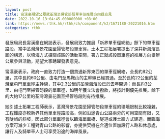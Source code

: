 ```yaml
---
layout: post
title: 甯漢豪期望公眾就荃灣至掃管笏段單車徑推展方向提意見
date: 2022-10-16 13:04:45.000000000 +08:00
link: https://news.rthk.hk/rthk/ch/component/k2/1671180-20221016.htm
categories: rthk
---
```


發展局局長甯漢豪在網誌表示，發展局致力推展「新界單車徑網絡」餘下的單車徑路段，當中荃灣灣景花園至掃管笏段單車徑，土木工程拓展署提出了深井新海濱長廊的構思，以填海方式擴闊該區的活動空間，署方正就該段單車徑的推展方向舉辦公眾參與活動，期望大家踴躍發表意見。

甯漢豪表示，政府一直致力打造一個貫通新界東西的單車徑網絡，全長約82公里，其中長約60公里、由屯門至馬鞍山的主幹線已經貫通。至於長約22公里的荃灣至屯門單車徑主幹線，其中2.3公里的荃灣海濱段已於去年開通；而長約3公里、由屯門至掃管笏段的單車徑，如明年獲立法會撥款，將按計劃優先推展。餘下的大約17公里的荃灣灣景花園至掃管笏段則有待推展。

她引述土拓署工程師表示，荃灣灣景花園至掃管笏段單車徑的環境限制比較複雜，工程難度亦較新界其他單車徑路段高，例如沿途青山公路兩旁的可用空間有限，又有陡峭的斜坡，因此部分單車徑會以臨海單車橋、隧道或護土牆方式建造。而臨海方案可減少工程對青山公路的影響，亦提供契機在合適位置加設行人路和休息處，讓行人及騎單車人士可享受沿途的海岸風景。
